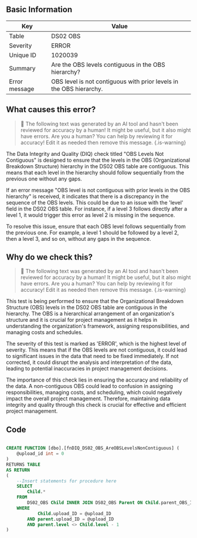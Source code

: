 ## Basic Information
| Key         | Value          |
|-------------|----------------|
| Table       | DS02 OBS |
| Severity    | ERROR |
| Unique ID   | 1020039   |
| Summary     | Are the OBS levels contiguous in the OBS hierarchy? |
| Error message | OBS level is not contiguous with prior levels in the OBS hierarchy. |

## What causes this error?

> :robot: The following text was generated by an AI tool and hasn't been reviewed for accuracy by a human! It might be useful, but it also might have errors. Are you a human? You can help by reviewing it for accuracy! Edit it as needed then remove this message.
{.is-warning}

The Data Integrity and Quality (DIQ) check titled "OBS Levels Not Contiguous" is designed to ensure that the levels in the OBS (Organizational Breakdown Structure) hierarchy in the DS02 OBS table are contiguous. This means that each level in the hierarchy should follow sequentially from the previous one without any gaps.

If an error message "OBS level is not contiguous with prior levels in the OBS hierarchy" is received, it indicates that there is a discrepancy in the sequence of the OBS levels. This could be due to an issue with the 'level' field in the DS02 OBS table. For instance, if a level 3 follows directly after a level 1, it would trigger this error as level 2 is missing in the sequence.

To resolve this issue, ensure that each OBS level follows sequentially from the previous one. For example, a level 1 should be followed by a level 2, then a level 3, and so on, without any gaps in the sequence.
## Why do we check this?

> :robot: The following text was generated by an AI tool and hasn't been reviewed for accuracy by a human! It might be useful, but it also might have errors. Are you a human? You can help by reviewing it for accuracy! Edit it as needed then remove this message.
{.is-warning}

This test is being performed to ensure that the Organizational Breakdown Structure (OBS) levels in the DS02 OBS table are contiguous in the hierarchy. The OBS is a hierarchical arrangement of an organization's structure and it is crucial for project management as it helps in understanding the organization's framework, assigning responsibilities, and managing costs and schedules.

The severity of this test is marked as 'ERROR', which is the highest level of severity. This means that if the OBS levels are not contiguous, it could lead to significant issues in the data that need to be fixed immediately. If not corrected, it could disrupt the analysis and interpretation of the data, leading to potential inaccuracies in project management decisions.

The importance of this check lies in ensuring the accuracy and reliability of the data. A non-contiguous OBS could lead to confusion in assigning responsibilities, managing costs, and scheduling, which could negatively impact the overall project management. Therefore, maintaining data integrity and quality through this check is crucial for effective and efficient project management.
## Code

```sql

CREATE FUNCTION [dbo].[fnDIQ_DS02_OBS_AreOBSLevelsNonContiguous] (
	@upload_id int = 0
)
RETURNS TABLE
AS RETURN
(
    --Insert statements for procedure here
	SELECT 
		Child.*
	FROM 
		DS02_OBS Child INNER JOIN DS02_OBS Parent ON Child.parent_OBS_ID = parent.OBS_ID
	WHERE 
			Child.upload_ID = @upload_ID
		AND parent.upload_ID = @upload_ID
		AND parent.level <> Child.level - 1
)
```

